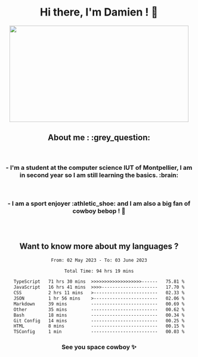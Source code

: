 <div align="center">
<h1>Hi there, I'm Damien ! 👋 </h1>
<img src="https://media.giphy.com/media/11KzOet1ElBDz2/giphy.gif" width="480" height="258" /> 
 <h2>About me : :grey_question: </h2>
 <br>
<h3>- I'm a student at the computer science IUT of Montpellier, I am in second year so I am still learning the basics. :brain: </h3>
 <br>
<h3>- I am a sport enjoyer :athletic_shoe: and I am also a big fan of cowboy bebop ! 🤠 <h3>
 <br>
 
  <h2>Want to know more about my languages ?</h2>

 <!--START_SECTION:waka-->

```txt
From: 02 May 2023 - To: 03 June 2023

Total Time: 94 hrs 19 mins

TypeScript   71 hrs 30 mins  >>>>>>>>>>>>>>>>>>>------   75.81 %
JavaScript   16 hrs 41 mins  >>>>---------------------   17.70 %
CSS          2 hrs 11 mins   >------------------------   02.33 %
JSON         1 hr 56 mins    >------------------------   02.06 %
Markdown     39 mins         -------------------------   00.69 %
Other        35 mins         -------------------------   00.62 %
Bash         18 mins         -------------------------   00.34 %
Git Config   14 mins         -------------------------   00.25 %
HTML         8 mins          -------------------------   00.15 %
TSConfig     1 min           -------------------------   00.03 %
```

<!--END_SECTION:waka-->
 
 
 <!--
 <p align="center">
           <img src="https://wakatime.com/share/@b21fb822-1b1e-4a56-b3ac-d647f03795fd/3d8fc332-54a6-4d29-9469-965955d6e018.svg"/>
 </p>
 <p align="center">
  <img src="https://wakatime.com/share/@b21fb822-1b1e-4a56-b3ac-d647f03795fd/5d7b153c-4137-40c1-8270-25e516f9619c.svg"/>
 </p>
 -->
 
<h3> See you space cowboy ✨ </h3>

</div>


 
